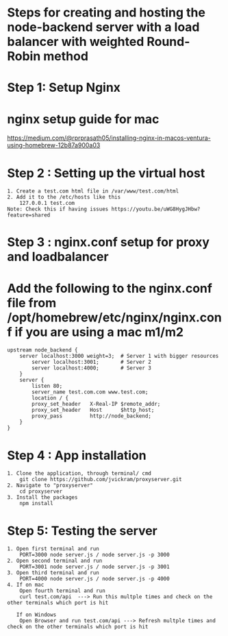 # Steps for creating and hosting the node-backend server with a load balancer with weighted Round-Robin method

# Step 1: Setup Nginx

# nginx setup guide for mac
https://medium.com/@rprprasath05/installing-nginx-in-macos-ventura-using-homebrew-12b87a900a03

# Step 2 : Setting up the virtual host
    1. Create a test.com html file in /var/www/test.com/html
    2. Add it to the /etc/hosts like this
        127.0.0.1 test.com
    Note: Check this if having issues https://youtu.be/uWG8HygJHbw?feature=shared

# Step 3 : nginx.conf setup for proxy and loadbalancer
# Add the following to the nginx.conf file from /opt/homebrew/etc/nginx/nginx.conf if you are using a mac m1/m2
```
upstream node_backend {
	server localhost:3000 weight=3;  # Server 1 with bigger resources
        server localhost:3001;       # Server 2
        server localhost:4000;       # Server 3
	}
	server {
	    listen 80;
	    server_name test.com.com www.test.com;
	    location / {
		proxy_set_header   X-Real-IP $remote_addr;
		proxy_set_header   Host      $http_host;
		proxy_pass         http://node_backend;
	}
}
```

# Step 4 : App installation
    1. Clone the application, through terminal/ cmd
        git clone https://github.com/jvickram/proxyserver.git
    2. Navigate to "proxyserver"
        cd proxyserver
    3. Install the packages
        npm install

# Step 5: Testing the server
    1. Open first terminal and run
        PORT=3000 node server.js / node server.js -p 3000
    2. Open second terminal and run
        PORT=3001 node server.js / node server.js -p 3001
    3. Open third terminal and run
        PORT=4000 node server.js / node server.js -p 4000
    4. If on mac
        Open fourth terminal and run
        curl test.com/api  ---> Run this multple times and check on the other terminals which port is hit

       If on Windows
        Open Browser and run test.com/api ---> Refresh multple times and check on the other terminals which port is hit

        
